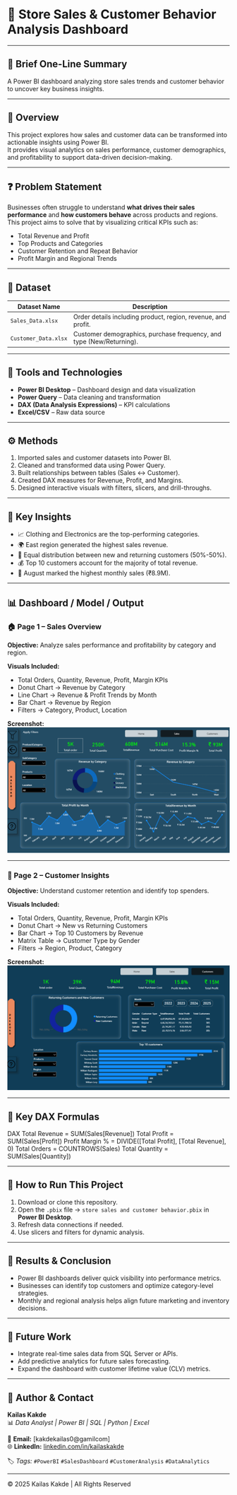 


# 🛒 Store Sales & Customer Behavior Analysis Dashboard  

---

## 📘 **Brief One-Line Summary**
A Power BI dashboard analyzing store sales trends and customer behavior to uncover key business insights.

---

## 🧭 **Overview**
This project explores how sales and customer data can be transformed into actionable insights using Power BI.  
It provides visual analytics on sales performance, customer demographics, and profitability to support data-driven decision-making.

---

## ❓ **Problem Statement**
Businesses often struggle to understand **what drives their sales performance** and **how customers behave** across products and regions.  
This project aims to solve that by visualizing critical KPIs such as:
- Total Revenue and Profit  
- Top Products and Categories  
- Customer Retention and Repeat Behavior  
- Profit Margin and Regional Trends  

---

## 🧩 **Dataset**
| Dataset Name | Description |
|---------------|-------------|
| `Sales_Data.xlsx` | Order details including product, region, revenue, and profit. |
| `Customer_Data.xlsx` | Customer demographics, purchase frequency, and type (New/Returning). |

---

## 🧠 **Tools and Technologies**
- **Power BI Desktop** – Dashboard design and data visualization  
- **Power Query** – Data cleaning and transformation  
- **DAX (Data Analysis Expressions)** – KPI calculations  
- **Excel/CSV** – Raw data source  

---

## ⚙️ **Methods**
1. Imported sales and customer datasets into Power BI.  
2. Cleaned and transformed data using Power Query.  
3. Built relationships between tables (Sales ↔ Customer).  
4. Created DAX measures for Revenue, Profit, and Margins.  
5. Designed interactive visuals with filters, slicers, and drill-throughs.  

---

## 🔑 **Key Insights**
- 📈 Clothing and Electronics are the top-performing categories.  
- 🌍 East region generated the highest sales revenue.  
- 👥 Equal distribution between new and returning customers (50%-50%).  
- 💰 Top 10 customers account for the majority of total revenue.  
- 🧾 August marked the highest monthly sales (₹8.9M).  

---

## 📊 **Dashboard / Model / Output**

### 🏠 Page 1 – Sales Overview  
**Objective:** Analyze sales performance and profitability by category and region.  

**Visuals Included:**
- Total Orders, Quantity, Revenue, Profit, Margin KPIs  
- Donut Chart → Revenue by Category  
- Line Chart → Revenue & Profit Trends by Month  
- Bar Chart → Revenue by Region  
- Filters → Category, Product, Location  

**Screenshot:**  
![Sales Overview Page](https://github.com/kailaskakde/Store-sales-and-Customer-Behavier-using-powerBI/blob/main/Screen%20Short/sales%20page.png)

---

### 👥 Page 2 – Customer Insights  
**Objective:** Understand customer retention and identify top spenders.  

**Visuals Included:**
- Total Orders, Quantity, Revenue, Profit, Margin KPIs  
- Donut Chart → New vs Returning Customers  
- Bar Chart → Top 10 Customers by Revenue  
- Matrix Table → Customer Type by Gender  
- Filters → Region, Product, Category  

**Screenshot:**  
![Customer Insights Page](https://github.com/kailaskakde/Store-sales-and-Customer-Behavier-using-powerBI/blob/main/Screen%20Short/customers%20page.png)

---

## 🧮 **Key DAX Formulas**
DAX
Total Revenue = SUM(Sales[Revenue])
Total Profit = SUM(Sales[Profit])
Profit Margin % = DIVIDE([Total Profit], [Total Revenue], 0)
Total Orders = COUNTROWS(Sales)
Total Quantity = SUM(Sales[Quantity])

---

## 🧰 **How to Run This Project**
1. Download or clone this repository.
2. Open the `.pbix` file → `store sales and customer behavior.pbix` in **Power BI Desktop**.
3. Refresh data connections if needed.
4. Use slicers and filters for dynamic analysis.

---

## 🏁 **Results & Conclusion**
- Power BI dashboards deliver quick visibility into performance metrics.  
- Businesses can identify top customers and optimize category-level strategies.  
- Monthly and regional analysis helps align future marketing and inventory decisions.  

---

## 🔮 **Future Work**
- Integrate real-time sales data from SQL Server or APIs.  
- Add predictive analytics for future sales forecasting.  
- Expand the dashboard with customer lifetime value (CLV) metrics.  

---

## 👤 **Author & Contact**
**Kailas Kakde**  
📊 *Data Analyst | Power BI | SQL | Python | Excel*  

📧 **Email:** [kakdekailas0@gamilcom]  
🌐 **LinkedIn:** [linkedin.com/in/kailaskakde](https://www.linkedin.com/in/kailas-kakde-b62ab2289/?lipi=urn%3Ali%3Apage%3Ad_flagship3_profile_view_base_contact_details%3BzqKAPwn%2FRveb54LeU8JNiQ%3D%3D)  

🏷️ *Tags:* `#PowerBI` `#SalesDashboard` `#CustomerAnalysis` `#DataAnalytics`  

---

© 2025 Kailas Kakde | All Rights Reserved

